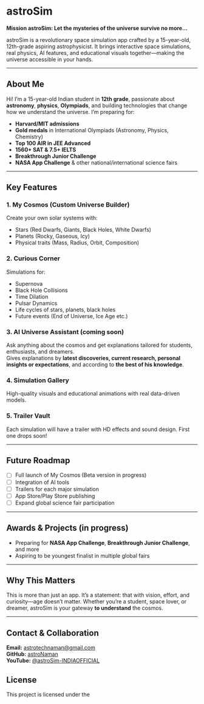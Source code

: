 # astroSim

**Mission astroSim: Let the mysteries of the universe survive no more…**

astroSim is a revolutionary space simulation app crafted by a 15-year-old, 12th-grade aspiring astrophysicist. It brings interactive space simulations, real physics, AI features, and educational visuals together—making the universe accessible in your hands.

---

## About Me

Hi! I’m a 15-year-old Indian student in **12th grade**, passionate about **astronomy**, **physics**, **Olympiads**, and building technologies that change how we understand the universe. I’m preparing for:
- **Harvard/MIT admissions**
- **Gold medals** in International Olympiads (Astronomy, Physics, Chemistry)
- **Top 100 AIR in JEE Advanced**
- **1560+ SAT & 7.5+ IELTS**
- **Breakthrough Junior Challenge**
- **NASA App Challenge** & other national/international science fairs

---

## Key Features

### 1. **My Cosmos (Custom Universe Builder)**
Create your own solar systems with:
- Stars (Red Dwarfs, Giants, Black Holes, White Dwarfs)
- Planets (Rocky, Gaseous, Icy)
- Physical traits (Mass, Radius, Orbit, Composition)

### 2. **Curious Corner**
Simulations for:
- Supernova  
- Black Hole Collisions  
- Time Dilation  
- Pulsar Dynamics  
- Life cycles of stars, planets, black holes  
- Future events (End of Universe, Ice Age etc.)

### 3. **AI Universe Assistant** (coming soon)  
Ask anything about the cosmos and get explanations tailored for students, enthusiasts, and dreamers.  
Gives explanations by **latest discoveries, current research, personal insights or expectations**, and according to **the best of his knowledge**.

### 4. **Simulation Gallery**  
High-quality visuals and educational animations with real data-driven models.

### 5. **Trailer Vault**  
Each simulation will have a trailer with HD effects and sound design. First one drops soon!

---

## Future Roadmap

- [ ] Full launch of My Cosmos (Beta version in progress)
- [ ] Integration of AI tools
- [ ] Trailers for each major simulation
- [ ] App Store/Play Store publishing
- [ ] Expand global science fair participation

---

## Awards & Projects (in progress)

- Preparing for **NASA App Challenge**, **Breakthrough Junior Challenge**, and more  
- Aspiring to be youngest finalist in multiple global fairs

---

## Why This Matters

This is more than just an app. It’s a statement: that with vision, effort, and curiosity—age doesn’t matter. Whether you’re a student, space lover, or dreamer, astroSim is your gateway **to understand** the cosmos.

---

## Contact & Collaboration

**Email:** astrotechnaman@gmail.com  
**GitHub:** [astroNaman](https://github.com/astroNaman)  
**YouTube:** [@astroSim-INDIAOFFICIAL](https://www.youtube.com/@astroSim-INDIAOFFICIAL)

## License
This project is licensed under the 
